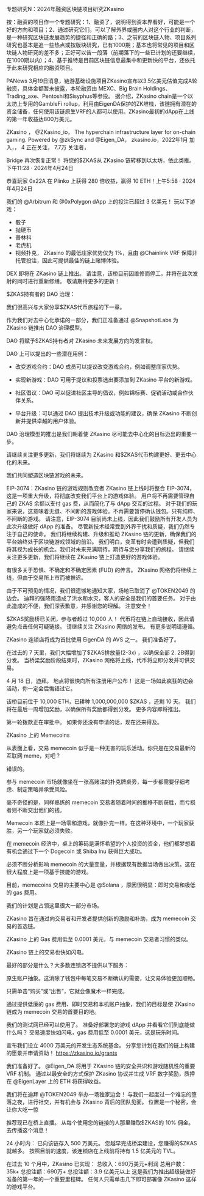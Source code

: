专题研究N：2024年融资区块链项目研究ZKasino


按：融资的项目作一个专题研究：1、融资了，说明得到资本界看好，可能是一个好的方向和项目；2、通过研究它们，可以了解外界或圈内人对这个行业的判断，是一种研究区块链发展趋势的捷径和正确的路；3、之前的区块链人物、项目系列研究也基本是追一些热点或按版块研究，已有1000期；基本也将常见的项目和区块链人物研究的差不多；正好可以告一段落（前期落下的一些已计划的还要继续，在1000期以内）；4、基于推特是目前区块链信息最集中和更新快的平台，还依托于此来研究相应的融资项目。


PANews 3月19日消息，链游基础设施项目ZKasino宣布以3.5亿美元估值完成A轮融资，具体金额暂未披露，本轮融资由 MEXC、Big Brain Holdings、Trading_axe、Pentoshi和Sisyphus等参投。
据介绍，ZKasino chain是一个以太坊上专用的GambleFi rollup，利用由EigenDA保护的ZK堆栈，该链拥有潜在的资金储备，任何使用该链原生VRF的人都可以使用。ZKasino最初的dApp在上线的第一年收益达800万美元。

ZKasino
，
@ZKasino_io，
The hyperchain infrastructure layer for on-chain gaming.
Powered by 
@zkSync
 and 
@Eigen_DA，
zkasino.io，2022年1月 加入，，
4 正在关注，
7.7万 关注者，


Bridge 再次恢复正常！
将您的$ZKAS从 ZKasino 链转移到以太坊，依此类推。下午11:28 · 2024年4月24日

恭喜玩家 0x22A 在 Plinko 上获得 280 倍收益，赢得 10 ETH！上午5:58 · 2024年4月24日

我们的
@Arbitrum
和
@0xPolygon
 dApp 上的投注已超过 3 亿美元！
玩以下游戏：
- 骰子
- 抛硬币
- 普林科
- 老虎机
- 视频扑克，
ZKasino 的最低庄家优势仅为 1%，且由
@Chainlink
 VRF 保障非托管投注，因此可提供最佳的链上赌博体验。

DEX 即将在 ZKasino 链上推出。
请注意，该桥目前因维修而停工，并将在此次发射的同时进行重新修缮。
敬请期待更多的更新！

$ZKAS持有者的 DAO 治理：

我们很高兴与大家分享$ZKAS代币旅程的下一章。

作为我们对去中心化承诺的一部分，我们正准备通过
@SnapshotLabs
为 ZKasino 链推出 DAO 治理模型。

DAO 将赋予$ZKAS持有者对 ZKasino 未来发展方向的发言权。

DAO 上可以提出的一些潜在用例：

- 改变游戏合约：DAO 成员可以提议改变游戏合约，例如调整庄家优势。

- 实现新游戏：DAO 可用于提议和投票选出要添加到 ZKasino 平台的新游戏。

- 社区倡议：DAO 可以促进社区主导的倡议，例如锦标赛、促销活动或合作伙伴关系。

- 平台升级：可以通过 DAO 提出技术升级或功能的建议，确保 ZKasino 不断创新并提供卓越的用户体验。

DAO 治理模型的推出是我们朝着使 ZKasino 尽可能去中心化的目标迈出的重要一步。

请继续关注更多更新，我们将继续为 ZKasino 和$ZKAS代币构建更好、更去中心化的未来。

我们共同塑造区块链游戏的未来。

EIP-3074：ZKasino 链的游戏规则改变者
ZKasino 链上线时将整合 EIP-3074，这是一项重大升级，将彻底改变我们平台上的游戏体验。
用户将不再需要管理自己的 ZKAS 余额以支付 gas 费，从而简化了与 dApp 交互的过程。
对于我们的玩家来说，这意味着无缝、不间断的游戏体验。不再需要暂停确认钱包。只有纯粹、不间断的游戏。
请注意，EIP-3074 目前尚未上线，因此我们鼓励所有开发人员为此次升级做好 dApp 的准备。
尽管新技术经常受到外界干扰和质疑，我们仍然专注于自己的使命。
我们将继续构建、升级和推动 ZKasino 链的更新，确保我们的平台始终处于区块链游戏领域的前沿。
我们明白，变革有时会遭到质疑，但我们将其视为成长的机会。我们对未来充满期待，期待与您分享我们的旅程。
请继续关注更多更新，我们将继续在 ZKasino 链上打造更好的游戏体验。

有很多关于恐惧、不确定和不确定因素 (FUD) 的传言。
ZKasino 网络仍将继续上线，但由于交易所上市而被推迟。

由于不可预见的情况，我们很遗憾地通知大家，场地已取消了
@TOKEN2049
的边会。
迪拜的强降雨造成了洪水和水灾，客人的安全是我们的首要任务。
对于由此造成的不便，我们深表歉意，并感谢您的理解。
注意安全！

$ZKAS奖励桥已关闭，参与者超过 10,000 人！
代币将在链上自动接收，因此请避免点击任何可疑链接。
请继续关注 ZKasino 网络的发布。
有更多说明请遵循。

ZKasino 连锁店将成为首批使用 EigenDA 的 AVS 之一。
我们准备好了。

在过去的 7 天里，我们大幅增加了$ZKAS排放量(2-3x) ，以确保全部 2. 2B得到分发。
当桥梁奖励阶段结束时，ZKasino 网络将上线，代币将立即分发并可供交易。

4 月 18 日，迪拜。
地点将很快向所有注册用户公布！
这是一场如此疯狂的边会活动，你一定会后悔错过它。

该桥目前位于 10,000 ETH，已耕种 1,000,000,000 $ZKAS ，还剩 10 天。
我们将在最后一周增加奖励，以确保所有奖励都得到分发。
更多内容即将推出。

第一轮拨款正在审批中。
如果你还没有申请的话，现在还来得及。

ZKasino 上的 Memecoins

从表面上看，交易 memecoin 似乎是一种无害的玩乐活动。你只是在交易最新的互联网 meme，对吧？

错误的。

参与 memecoin 市场就像坐在一张高赌注的扑克牌桌旁，每一步都需要仔细考虑、制定策略并承受风险。

毫不奇怪的是，同样熟练的 memecoin 交易者随着时间的推移不断获胜，而亏损者则不断交出他们的钱。

Memecoin 本质上是一场零和游戏，就像扑克一样。在这种环境中，一个玩家获胜，另一个玩家就必须失败。

在 memecoin 经济中，桌上的筹码是满怀希望的个人投资的资金，他们都梦想着有机会通过下一个 Dogecoin 或 Shiba Inu 获得巨大成功。

必须不断分析影响 memecoin 的大量变量，并根据现有数据当场做出决策。这在很大程度上是一项基于技能的游戏。

目前，memecoins 交易的主要中心是
@Solana
 ，原因很明显：即时交易和极低的 gas 费用。

我们的计划是占领这里很大一部分市场。

ZKasino 旨在通过向交易者和开发者提供创新的激励和补助，成为 memecoin 交易的首选链。

ZKasino 上的 Gas 费用低至 0.0001 美元，与 memecoin 交易者习惯的类似。

ZKasino 链上的交易也快如闪电。

最好的部分是什么？大多数连锁店不提供以下服务：

原生账户抽象。这消除了钱包中每笔交易不断确认的需要，让交易体验更加顺畅。

只需单击“购买”或“出售”，它就会像魔术一样完成。

通过提供低廉的 gas 费用、即时交易和本机账户抽象，我们的目标是使 ZKasino 链成为 memecoin 交易的首要目的地。

我们的测试网已经可以使用了。
准备好部署您的游戏 dApp 并看看它们到底能做什么吗？
交易速度快如闪电，gas 费用低至 0.0001 美元，这是玩乐时间。

宣布我们设立 4000 万美元的开发生态系统基金。
分享您计划在我们的链上构建的愿景并申请资助！
https://zkasino.io/grants

我们准备好了。
@Eigen_DA
将用于 ZKasino 链的安全共识和游戏随机性的重要 VRF 机制。
通过以最安全的方式保护 ZKasino 协议并生成 VRF 数字奖励，质押在
@EigenLayer
上的 ETH 将获得收益。

我们将在迪拜
@TOKEN2049
举办一场独家边会！
与我们一起度过一个难忘的堕落之夜，进行社交，并有机会与 ZKasino 背后的团队见面。
位置是一个秘密，会让你大吃一惊

推荐现已在桥上直播。
从每个使用您的链接的人那里赚取$ZKAS的 10% 佣金。
去传播这个消息！

24 小时内：
已向该链存入 500 万美元。
您越早完成桥梁建设，您赚得的$ZKAS就越多。
按照目前的速度，该连锁店在上线前将持有 1.5 亿美元的 TVL。

在过去 10 个月中，ZKasino 已实现：
总收入：690万美元+利润
总用户数：35k+
总投注额：690万+
总投注额：3.9 亿美元以上
这是我们为推出超级链做好准备的第一年的一个重要里程碑。
任何人只需单击几下即可部署像 ZKasino 这样的游戏平台。